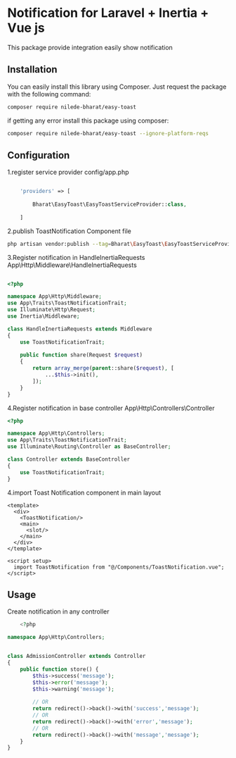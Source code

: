 # Notification for Laravel + Inertia + Vue js

This package provide integration easily show notification 

## Installation

You can easily install this library using Composer. Just request the package with the following command:

```bash
composer require nilede-bharat/easy-toast
```
if getting any error install this package using composer:

```bash
composer require nilede-bharat/easy-toast --ignore-platform-reqs
```


## Configuration

1.register service provider config/app.php

```php

    'providers' => [
    
        Bharat\EasyToast\EasyToastServiceProvider::class,
        
    ]
```
2.publish ToastNotification Component file

```bash
php artisan vendor:publish --tag=Bharat\EasyToast\EasyToastServiceProvider
```


3.Register notification in HandleInertiaRequests  App\Http\Middleware\HandleInertiaRequests

```php

<?php

namespace App\Http\Middleware;
use App\Traits\ToastNotificationTrait;
use Illuminate\Http\Request;
use Inertia\Middleware;

class HandleInertiaRequests extends Middleware
{
    use ToastNotificationTrait;
    
    public function share(Request $request)
    {
        return array_merge(parent::share($request), [
            ...$this->init(),
        ]);
    }
}

```


4.Register notification in base controller  App\Http\Controllers\Controller

```php
<?php

namespace App\Http\Controllers;
use App\Traits\ToastNotificationTrait;
use Illuminate\Routing\Controller as BaseController;

class Controller extends BaseController
{
    use ToastNotificationTrait;
}

```



4.import Toast Notification component in main layout 

```vue
<template>
  <div>
    <ToastNotification/>
    <main>
      <slot/>
    </main>
  </div>
</template>

<script setup>
  import ToastNotification from "@/Components/ToastNotification.vue";
</script>
```

## Usage 

Create notification in any controller  

```php
    <?php

namespace App\Http\Controllers;


class AdmissionController extends Controller
{
    public function store() {
        $this->success('message');
        $this->error('message');
        $this->warning('message');
        
        // OR
        return redirect()->back()->with('success','message');
        // OR
        return redirect()->back()->with('error','message');
        // OR
        return redirect()->back()->with('message','message');
    }
}
```


